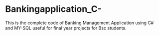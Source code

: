 # Bankingapplication_C-
This is the complete code of Banking Management Application using C# and MY-SQL  useful for final year projects for Bsc students.
